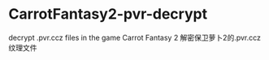 # CarrotFantasy2-pvr-decrypt
decrypt .pvr.ccz files in the game Carrot Fantasy 2
解密保卫萝卜2的.pvr.ccz纹理文件
